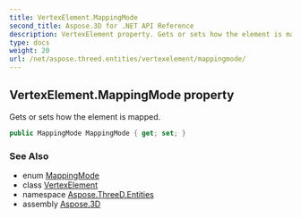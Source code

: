 ```yaml
---
title: VertexElement.MappingMode
second_title: Aspose.3D for .NET API Reference
description: VertexElement property. Gets or sets how the element is mapped
type: docs
weight: 20
url: /net/aspose.threed.entities/vertexelement/mappingmode/
---
```

## VertexElement.MappingMode property

Gets or sets how the element is mapped.

```csharp
public MappingMode MappingMode { get; set; }
```

### See Also

* enum [MappingMode](../../mappingmode/)
* class [VertexElement](../)
* namespace [Aspose.ThreeD.Entities](../../vertexelement/)
* assembly [Aspose.3D](../../../)


